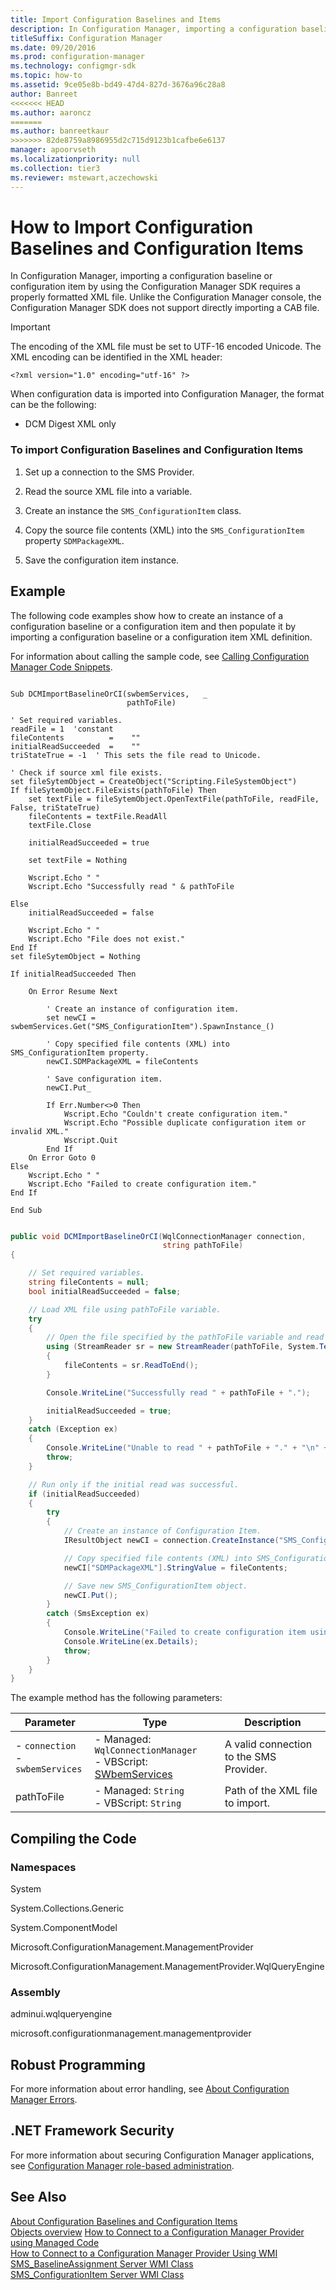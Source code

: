 ```yaml
---
title: Import Configuration Baselines and Items
description: In Configuration Manager, importing a configuration baseline or configuration item by using the Configuration Manager SDK requires a properly formatted XML file.
titleSuffix: Configuration Manager
ms.date: 09/20/2016
ms.prod: configuration-manager
ms.technology: configmgr-sdk
ms.topic: how-to
ms.assetid: 9ce05e8b-bd49-47d4-827d-3676a96c28a8
author: Banreet
<<<<<<< HEAD
ms.author: aaroncz
=======
ms.author: banreetkaur
>>>>>>> 82de8759a8986955d2c715d9123b1cafbe6e6137
manager: apoorvseth
ms.localizationpriority: null
ms.collection: tier3
ms.reviewer: mstewart,aczechowski
---
```

# How to Import Configuration Baselines and Configuration Items
In Configuration Manager, importing a configuration baseline or configuration item by using the Configuration Manager SDK requires a properly formatted XML file. Unlike the Configuration Manager console, the Configuration Manager SDK does not support directly importing a CAB file.  

> [!IMPORTANT]
>  The encoding of the XML file must be set to UTF-16 encoded Unicode. The XML encoding can be identified in the XML header:  
>   
>  `<?xml version="1.0" encoding="utf-16" ?>`  

 When configuration data is imported into Configuration Manager, the format can be the following:  

-   DCM Digest XML only  

### To import Configuration Baselines and Configuration Items  

1.  Set up a connection to the SMS Provider.  

2.  Read the source XML file into a variable.  

3.  Create an instance the `SMS_ConfigurationItem` class.  

4.  Copy the source file contents (XML) into the `SMS_ConfigurationItem` property `SDMPackageXML`.  

5.  Save the configuration item instance.  

## Example  
 The following code examples show how to create an instance of a configuration baseline or a configuration item and then populate it by importing a configuration baseline or a configuration item XML definition.  

 For information about calling the sample code, see [Calling Configuration Manager Code Snippets](../../develop/core/understand/calling-code-snippets.md).  

```vbs  

Sub DCMImportBaselineOrCI(swbemServices,   _  
                          pathToFile)  

' Set required variables.  
readFile = 1  'constant   
fileContents          =    ""  
initialReadSucceeded  =    ""  
triStateTrue = -1  ' This sets the file read to Unicode.  

' Check if source xml file exists.  
set fileSytemObject = CreateObject("Scripting.FileSystemObject")  
If fileSytemObject.FileExists(pathToFile) Then  
    set textFile = fileSytemObject.OpenTextFile(pathToFile, readFile, False, triStateTrue)      
    fileContents = textFile.ReadAll  
    textFile.Close  

    initialReadSucceeded = true  

    set textFile = Nothing  

    Wscript.Echo " "  
    Wscript.Echo "Successfully read " & pathToFile  

Else  
    initialReadSucceeded = false  

    Wscript.Echo " "  
    Wscript.Echo "File does not exist."  
End If  
set fileSytemObject = Nothing  

If initialReadSucceeded Then  

    On Error Resume Next   

        ' Create an instance of configuration item.  
        set newCI = swbemServices.Get("SMS_ConfigurationItem").SpawnInstance_()        

        ' Copy specified file contents (XML) into SMS_ConfigurationItem property.  
        newCI.SDMPackageXML = fileContents  

        ' Save configuration item.  
        newCI.Put_  

        If Err.Number<>0 Then  
            Wscript.Echo "Couldn't create configuration item."  
            Wscript.Echo "Possible duplicate configuration item or invalid XML."  
            Wscript.Quit  
        End If  
    On Error Goto 0  
Else  
    Wscript.Echo " "  
    Wscript.Echo "Failed to create configuration item."     
End If    

End Sub  

```  

```c#  

public void DCMImportBaselineOrCI(WqlConnectionManager connection,  
                                  string pathToFile)  
{  

    // Set required variables.  
    string fileContents = null;  
    bool initialReadSucceeded = false;  

    // Load XML file using pathToFile variable.  
    try  
    {  
        // Open the file specified by the pathToFile variable and read the contents into a string.  
        using (StreamReader sr = new StreamReader(pathToFile, System.Text.Encoding.Unicode))  
        {  
            fileContents = sr.ReadToEnd();  
        }  

        Console.WriteLine("Successfully read " + pathToFile + ".");  

        initialReadSucceeded = true;  
    }  
    catch (Exception ex)  
    {  
        Console.WriteLine("Unable to read " + pathToFile + "." + "\n" + ex.Message);  
        throw;  
    }  

    // Run only if the initial read was successful.  
    if (initialReadSucceeded)  
    {  
        try  
        {  
            // Create an instance of Configuration Item.  
            IResultObject newCI = connection.CreateInstance("SMS_ConfigurationItem");  

            // Copy specified file contents (XML) into SMS_ConfigurationItem property.  
            newCI["SDMPackageXML"].StringValue = fileContents;  

            // Save new SMS_ConfigurationItem object.   
            newCI.Put();  
        }  
        catch (SmsException ex)  
        {  
            Console.WriteLine("Failed to create configuration item using " + pathToFile + ".");  
            Console.WriteLine(ex.Details);  
            throw;   
        }  
    }  
}  

```  

 The example method has the following parameters:  

| Parameter | Type | Description |
| --------- | ---- | ----------- |
|-   `connection`<br />-   `swbemServices`|-   Managed: `WqlConnectionManager`<br />-   VBScript: [SWbemServices](/windows/win32/wmisdk/swbemservices)|A valid connection to the SMS Provider.|  
|pathToFile|-   Managed: `String`<br />-   VBScript: `String`|Path of the XML file to import.|  

## Compiling the Code  

### Namespaces  
 System  

 System.Collections.Generic  

 System.ComponentModel  

 Microsoft.ConfigurationManagement.ManagementProvider  

 Microsoft.ConfigurationManagement.ManagementProvider.WqlQueryEngine  

### Assembly  
 adminui.wqlqueryengine  

 microsoft.configurationmanagement.managementprovider  

## Robust Programming  
 For more information about error handling, see [About Configuration Manager Errors](../../develop/core/understand/about-configuration-manager-errors.md).  

## .NET Framework Security  
 For more information about securing Configuration Manager applications, see [Configuration Manager role-based administration](../../develop/core/servers/configure/role-based-administration.md).  

## See Also  
 [About Configuration Baselines and Configuration Items](../../develop/compliance/about-configuration-baselines-and-configuration-items.md)   
 [Objects overview](../core/understand/configuration-manager-objects-overview.md)
 [How to Connect to a Configuration Manager Provider using Managed Code](../../develop/core/understand/how-to-connect-to-an-sms-provider-by-using-managed-code.md)   
 [How to Connect to a Configuration Manager Provider Using WMI](../../develop/core/understand/how-to-connect-to-an-sms-provider-in-configuration-manager-by-using-wmi.md)   
 [SMS_BaselineAssignment Server WMI Class](../../develop/reference/compliance/sms_baselineassignment-server-wmi-class.md)   
 [SMS_ConfigurationItem Server WMI Class](../../develop/reference/compliance/sms_configurationitem-server-wmi-class.md)
